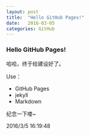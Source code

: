 ```yaml
---
layout: post
title:  "Hello GitHub Pages!"
date:   2016-03-05 
categories: GitHub
---
```




### Hello GitHub Pages! ###
哈哈，终于给建设好了。

Use：

- GitHub Pages
- jekyll
- Markdown

纪念一下喽~

2016/3/5 16:19:48 
